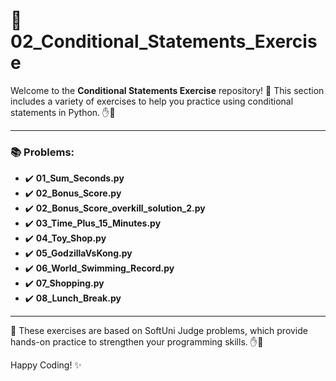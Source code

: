 # 🐍 02_Conditional_Statements_Exercise

Welcome to the **Conditional Statements Exercise** repository! 🎉 This section includes a variety of exercises to help you practice using conditional statements in Python. ✋👋

---

### 📚 Problems:

- ✔️ **01_Sum_Seconds.py**
- ✔️ **02_Bonus_Score.py**
- ✔️ **02_Bonus_Score_overkill_solution_2.py**
- ✔️ **03_Time_Plus_15_Minutes.py**
- ✔️ **04_Toy_Shop.py**
- ✔️ **05_GodzillaVsKong.py**
- ✔️ **06_World_Swimming_Record.py**
- ✔️ **07_Shopping.py**
- ✔️ **08_Lunch_Break.py**

---

🚀 These exercises are based on SoftUni Judge problems, which provide hands-on practice to strengthen your programming skills. ✋👋

Happy Coding! ✨
